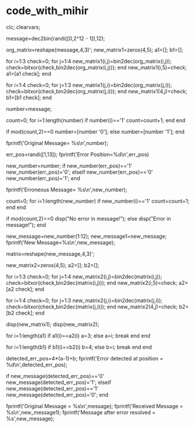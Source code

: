 # code_with_mihir
clc;
clearvars;

message=dec2bin(randi([0,2^12 - 1]),12);

org_matrix=reshape(message,4,3)';
new_matrix1=zeros(4,5);
a1=[];
b1=[];

for i=1:3
    check=0;
    for j=1:4
        new_matrix1(i,j)=bin2dec(org_matrix(i,j));
        check=bitxor(check,bin2dec(org_matrix(i,j)));
    end
    new_matrix1(i,5)=check;
    a1=[a1 check];
end

for i=1:4
    check=0;
    for j=1:3
        new_matrix1(j,i)=bin2dec(org_matrix(j,i));
        check=bitxor(check,bin2dec(org_matrix(j,i)));
    end
    new_matrix1(4,j)=check;
    b1=[b1 check];
end

number=message;

count=0;
for i=1:length(number)
    if number(i)=='1'
        count=count+1;
    end
end

if mod(count,2)==0
    number=[number '0'];
else
    number=[number '1'];
end

fprintf('Original Message= %s\n',number);

err_pos=randi([1,13]);
fprintf('Error Position=%d\n',err_pos)

new_number=number;
if new_number(err_pos)=='1'
    new_number(err_pos)='0';
elseif new_number(err_pos)=='0'
    new_number(err_pos)='1';
end

fprintf('Erroneous Message= %s\n',new_number);

count=0;
for i=1:length(new_number)
    if new_number(i)=='1'
        count=count+1;
    end
end

if mod(count,2)==0
    disp("No error in message!");
else
    disp("Error in message!");
end

new_message=new_number(1:12);
new_message1=new_message;
fprintf('New Message=%s\n',new_message);

matrix=reshape(new_message,4,3)';

new_matrix2=zeros(4,5);
a2=[];
b2=[];

for i=1:3
    check=0;
    for j=1:4
        new_matrix2(i,j)=bin2dec(matrix(i,j));
        check=bitxor(check,bin2dec(matrix(i,j)));
    end
    new_matrix2(i,5)=check;
    a2=[a2 check];
end

for i=1:4
    check=0;
    for j=1:3
        new_matrix2(j,i)=bin2dec(matrix(j,i));
        check=bitxor(check,bin2dec(matrix(j,i)));
    end
    new_matrix2(4,j)=check;
    b2=[b2 check];
end

disp(new_matrix1);
disp(new_matrix2);

for i=1:length(a1)
    if a1(i)==a2(i)
        a=3;
    else
        a=i;
        break
    end
end

for i=1:length(b1)
    if b1(i)==b2(i)
        b=4;
    else
        b=i;
        break
    end
end

detected_err_pos=4*(a-1)+b;
fprintf('Error detected at position = %d\n',detected_err_pos);

if new_message(detected_err_pos)=='0'
    new_message(detected_err_pos)='1';
elseif new_message(detected_err_pos)=='1'
    new_message(detected_err_pos)='0';
end

fprintf('Original Message =             %s\n',message);
fprintf('Received Message =             %s\n',new_message1);
fprintf('Message after error resolved = %s',new_message);
